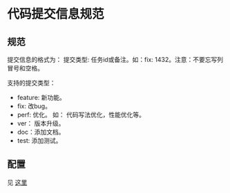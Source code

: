 # 代码提交信息规范
## 规范
提交信息的格式为： 提交类型: 任务id或备注。如：fix: 1432。注意：不要忘写列冒号和空格。

支持的提交类型：
* feature: 新功能。
* fix:  改bug。
* perf:  优化。 如： 代码写法优化，性能优化等。
* ver： 版本升级。
* doc：添加文档。
* test:  添加测试。

## 配置
见 [这里](demo)